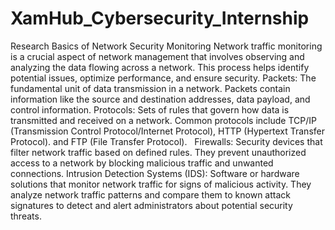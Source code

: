 # XamHub_Cybersecurity_Internship
Research Basics of Network Security Monitoring
Network traffic monitoring is a crucial aspect of network management that involves observing and analyzing the data flowing across a network. This process helps identify potential issues, optimize performance, and ensure security.
Packets: The fundamental unit of data transmission in a network. Packets contain information like the source and destination addresses, data payload, and control information.
Protocols: Sets of rules that govern how data is transmitted and received on a network. Common protocols include TCP/IP (Transmission Control Protocol/Internet Protocol), HTTP (Hypertext Transfer Protocol). and FTP (File Transfer Protocol).   
Firewalls: Security devices that filter network traffic based on defined rules. They prevent unauthorized access to a network by blocking malicious traffic and unwanted connections.
Intrusion Detection Systems (IDS): Software or hardware solutions that monitor network traffic for signs of malicious activity. They analyze network traffic patterns and compare them to known attack signatures to detect and alert administrators about potential security threats.
